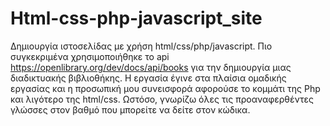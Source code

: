 # Ηtml-css-php-javascript_site
Δημιουργία ιστοσελίδας με χρήση html/css/php/javascript. Πιο συγκεκριμένα χρησιμοποιήθηκε το api https://openlibrary.org/dev/docs/api/books για την δημιουργία μιας διαδικτυακής βιβλιοθήκης. Η εργασία έγινε στα πλαίσια ομαδικής εργασίας και η προσωπική μου συνεισφορά αφορούσε το κομμάτι της Php και λιγότερο της html/css. Ωστόσο, γνωρίζω όλες τις προαναφερθέντες γλώσσες στον βαθμό που μπορείτε να δείτε στον κώδικα.  
